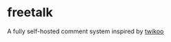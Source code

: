 # freetalk
A fully self-hosted comment system inspired by [twikoo](https://github.com/imaegoo/twikoo)